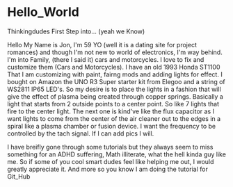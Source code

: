 # Hello_World
Thinkingdudes First Step into... (yeah we Know)

Hello My Name is Jon,
I'm 59 YO (well it is a dating site for project romances) and though I'm not new to world of electronics, I'm way behind. I'm into Family, (there I said it) cars and motorcycles. I love to fix and customize them (Cars and Motorcycles). I have an old 1993 Honda ST1100 That I am customizing with paint, fairng mods and adding lights for effect. I bought on Amazon the UNO R3 Super starter kit from Elegoo and a string of WS2811 IP65 LED's. So my desire is to place the lights in a fashion that will give the effect of plasma being created through copper springs. Basically a light that starts from 2 outside points to a center point. So like 7 lights that fire to the center light. The next one is kind've like the flux capacitor as I want lights to come from the center of the air cleaner out to the edges in a spiral like a plasma chamber or fusion device. I want the frequency to be controlled by the tach signal. If I can add pics I will.

I have breifly gone through some tutorials but they always seem to miss something for an ADHD suffering, Math illiterate, what the hell kinda guy like me. So if some of you cool smart dudes feel like helping me out, I would greatly appreciate it.
And more so you know I am doing the tutorial for Git_Hub
